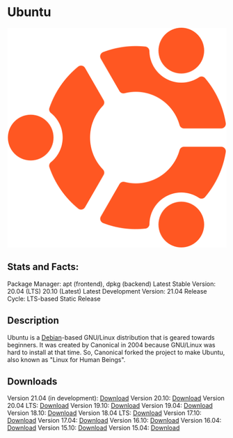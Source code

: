 # Ubuntu

![](icons/ubuntu.png)

## Stats and Facts:
Package Manager: apt (frontend), dpkg (backend)
Latest Stable Version: 20.04 (LTS) 20.10 (Latest)
Latest Development Version: 21.04
Release Cycle: LTS-based Static Release

## Description
Ubuntu is a [Debian](debian.md)-based GNU/Linux distribution that is geared towards beginners. It was created by Canonical in 2004 because GNU/Linux was hard to install at that time. So, Canonical forked the project to make Ubuntu, also known as "Linux for Human Beings".

## Downloads
Version 21.04 (in development): [Download](https://cdimage.ubuntu.com/daily-live/current/hirsute-desktop-amd64.iso)
Version 20.10: [Download](https://releases.ubuntu.com/20.10/ubuntu-20.10-desktop-amd64.iso)
Version 20.04 LTS: [Download](https://releases.ubuntu.com/20.04/ubuntu-20.04.2.0-desktop-amd64.iso)
Version 19.10: [Download](http://old-releases.ubuntu.com/releases/eoan/ubuntu-19.10-desktop-amd64.iso)
Version 19.04: [Download](http://old-releases.ubuntu.com/releases/disco/ubuntu-19.04-desktop-amd64.iso)
Version 18.10: [Download](http://old-releases.ubuntu.com/releases/cosmic/ubuntu-18.10-desktop-amd64.iso)
Version 18.04 LTS: [Download](http://old-releases.ubuntu.com/releases/bionic/ubuntu-18.04-desktop-amd64.iso)
Version 17.10: [Download](http://old-releases.ubuntu.com/releases/artful/ubuntu-17.10-desktop-amd64.iso)
Version 17.04: [Download](http://old-releases.ubuntu.com/releases/zesty/ubuntu-17.04-desktop-amd64.iso)
Version 16.10: [Download](http://old-releases.ubuntu.com/releases/yakkety/ubuntu-16.10-desktop-amd64.iso)
Version 16.04: [Download](http://old-releases.ubuntu.com/releases/xenial/ubuntu-16.04-desktop-amd64.iso)
Version 15.10: [Download](http://old-releases.ubuntu.com/releases/wily/ubuntu-15.10-desktop-amd64.iso)
Version 15.04: [Download](http://old-releases.ubuntu.com/releases/vivid/ubuntu-15.04-desktop-amd64.iso)
